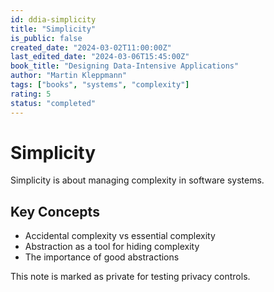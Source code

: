 ```yaml
---
id: ddia-simplicity
title: "Simplicity"
is_public: false
created_date: "2024-03-02T11:00:00Z"
last_edited_date: "2024-03-06T15:45:00Z"
book_title: "Designing Data-Intensive Applications"
author: "Martin Kleppmann"
tags: ["books", "systems", "complexity"]
rating: 5
status: "completed"
---
```


# Simplicity

Simplicity is about managing complexity in software systems.

## Key Concepts

- Accidental complexity vs essential complexity
- Abstraction as a tool for hiding complexity
- The importance of good abstractions

This note is marked as private for testing privacy controls.
